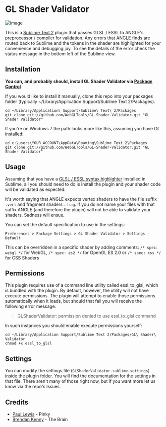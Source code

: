 # GL Shader Validator

![image](http://aerotwist.com/glshadervalidator/screenshot.png)

This is a [Sublime Text 2](http://www.sublimetext.com/) plugin that passes GLSL / ESSL to ANGLE's
preprocessor / compiler for validation.
Any errors that ANGLE finds are routed back to Sublime and the tokens in
the shader are highlighted for your convenience and debugging joy.
To see the details of the error check the status message in the bottom left of the
Sublime view.

## Installation

**You can, and probably should, install GL Shader Validator via [Package Control](http://wbond.net/sublime_packages/package_control)**

If you would like to install it manually, clone this repo into your packages folder
(typically ~/Library/Application Support/Sublime Text 2/Packages).

```
cd ~/Library/Application\ Support/Sublime\ Text\ 2/Packages
git clone git://github.com/WebGLTools/GL-Shader-Validator.git "GL Shader Validator"
```

If you're on Windows 7 the path looks more like this, assuming you have Git installed:

```
cd c:\users\YOUR_ACCOUNT\AppData\Roaming\Sublime Text 2\Packages
git clone git://github.com/WebGLTools/GL-Shader-Validator.git "GL Shader Validator"
```

## Usage

Assuming that you have a [GLSL / ESSL syntax highlighter](https://github.com/euler0/sublime-glsl) installed in Sublime, all you should need to do
is install the plugin and your shader code will be validated as expected.

It's worth saying that ANGLE expects vertex shaders to have the file
suffix `.vert` and fragment shaders `.frag`. If you do not name your files
with that suffix ANGLE (and therefore the plugin) will not be able
to validate your shaders. Sadness will ensue.

You can set the default specification to use in the settings:
```
Preferences > Package Settings > GL Shader Validator > Settings - Default
```

This can be overridden in a specific shader by adding comments:
`/* spec: webgl */` for WebGL,
`/* spec: es2 */` for OpenGL ES 2.0 or
`/* spec: css */ ` for CSS Shaders

## Permissions

This plugin requires use of a command line utility called essl_to_glsl, which is bundled with the plugin. By default,
however, the utility will not have execute permissions. The plugin will attempt to enable those permissions automatically when it loads, but
should that fail you will receive the following error message:

> GLShaderValidator: permission denied to use essl_to_glsl command

In such instances you should enable execute permissions yourself:

```
cd ~/Library/Application Support/Sublime Text 2/Packages/GL\ Shader\ Validator
chmod +x essl_to_glsl
```

## Settings

You can modify the settings file (`GLShaderValidator.sublime-settings`) inside
the plugin folder. You will find the documentation for the settings in
that file. There aren't many of those right now, but if you want more let us
know via the repo's Issues.

## Credits

* [Paul Lewis](http://aerotwist.com) - Pinky
* [Brendan Kenny](http://extremelysatisfactorytotalitarianism.com/) - The Brain
